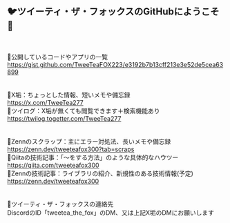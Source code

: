 ## 🐦️ツイーティ・ザ・フォックスのGitHubにようこそ🦊
<br>

🍵公開しているコードやアプリの一覧  
https://gist.github.com/TweeTeaFOX223/e3192b7b13cff213e3e52de5cea63899  
<br>  
🍵X垢：ちょっとした情報、短いメモや備忘録  
https://x.com/TweeTea277  
🍵ツイログ：X垢が無くても閲覧できます＋検索機能あり  
https://twilog.togetter.com/TweeTea277  
<br>  
🍵Zennのスクラップ：主にエラー対処法、長いメモや備忘録  
https://zenn.dev/tweeteafox300?tab=scraps   
🍵Qiitaの技術記事：「～をする方法」のような具体的なハウツー  
https://qiita.com/tweeteafox300  
🍵Zennの技術記事：ライブラリの紹介、新規性のある技術情報(予定)  
https://zenn.dev/tweeteafox300  
<br>  
🍵ツイーティ・ザ・フォックスの連絡先  
DiscordのID「tweetea_the_fox」のDM、又は上記X垢のDMにお願いします


<!--
**TweeTeaFOX223/TweeTeaFOX223** is a ✨ _special_ ✨ repository because its `README.md` (this file) appears on your GitHub profile.

Here are some ideas to get you started:

- 🔭 I’m currently working on ...
- 🌱 I’m currently learning ...
- 👯 I’m looking to collaborate on ...
- 🤔 I’m looking for help with ...
- 💬 Ask me about ...
- 📫 How to reach me: ...
- 😄 Pronouns: ...
- ⚡ Fun fact: ...
-->
